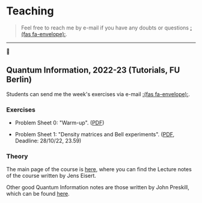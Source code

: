 # Teaching


>  Feel free to reach me by e-mail if you have any doubts or questions [:(fas fa-envelope):](mailto:antoniomele.p@gmail.com).

---




## Quantum Information, 2022-23 (Tutorials, FU Berlin)

Students can send me the week's exercises via e-mail [:(fas fa-envelope):](mailto:antoniomele.p@gmail.com). 


### Exercises 

- Problem Sheet 0: "Warm-up". ([PDF](/documents/problem00.pdf))

- Problem Sheet 1: "Density matrices and Bell experiments". ([PDF](/documents/problem01.pdf), Deadline: 28/10/22, 23.59)

### Theory

The main page of the course is [here](https://www.physik.fu-berlin.de/en/einrichtungen/ag/ag-eisert/teaching/ws22-23/index.html), where you can find the Lecture notes of the course written by Jens Eisert.
 
Other good Quantum Information notes are those written by John Preskill, which can be found [here](http://theory.caltech.edu/~preskill/ph219/index.html#lecture).



